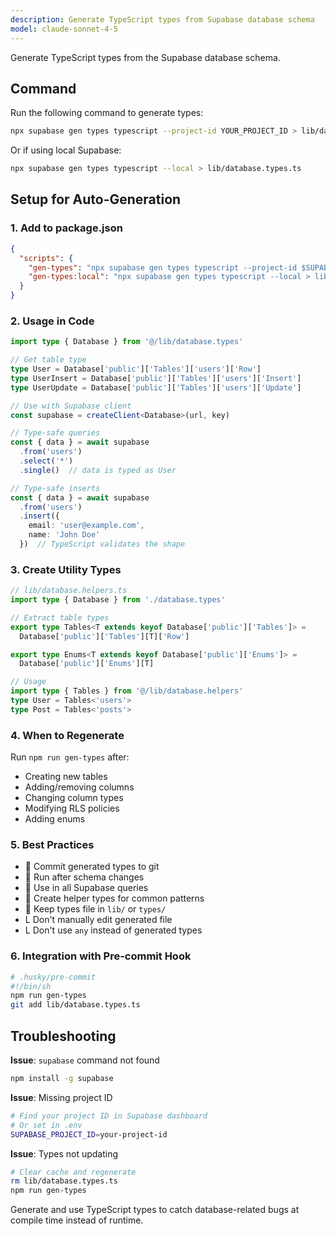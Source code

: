 ```yaml
---
description: Generate TypeScript types from Supabase database schema
model: claude-sonnet-4-5
---
```


Generate TypeScript types from the Supabase database schema.

## Command

Run the following command to generate types:

```bash
npx supabase gen types typescript --project-id YOUR_PROJECT_ID > lib/database.types.ts
```

Or if using local Supabase:

```bash
npx supabase gen types typescript --local > lib/database.types.ts
```

## Setup for Auto-Generation

### 1. **Add to package.json**

```json
{
  "scripts": {
    "gen-types": "npx supabase gen types typescript --project-id $SUPABASE_PROJECT_ID > lib/database.types.ts",
    "gen-types:local": "npx supabase gen types typescript --local > lib/database.types.ts"
  }
}
```

### 2. **Usage in Code**

```typescript
import type { Database } from '@/lib/database.types'

// Get table type
type User = Database['public']['Tables']['users']['Row']
type UserInsert = Database['public']['Tables']['users']['Insert']
type UserUpdate = Database['public']['Tables']['users']['Update']

// Use with Supabase client
const supabase = createClient<Database>(url, key)

// Type-safe queries
const { data } = await supabase
  .from('users')
  .select('*')
  .single()  // data is typed as User

// Type-safe inserts
const { data } = await supabase
  .from('users')
  .insert({
    email: 'user@example.com',
    name: 'John Doe'
  })  // TypeScript validates the shape
```

### 3. **Create Utility Types**

```typescript
// lib/database.helpers.ts
import type { Database } from './database.types'

// Extract table types
export type Tables<T extends keyof Database['public']['Tables']> =
  Database['public']['Tables'][T]['Row']

export type Enums<T extends keyof Database['public']['Enums']> =
  Database['public']['Enums'][T]

// Usage
import type { Tables } from '@/lib/database.helpers'
type User = Tables<'users'>
type Post = Tables<'posts'>
```

### 4. **When to Regenerate**

Run `npm run gen-types` after:
- Creating new tables
- Adding/removing columns
- Changing column types
- Modifying RLS policies
- Adding enums

### 5. **Best Practices**

-  Commit generated types to git
-  Run after schema changes
-  Use in all Supabase queries
-  Create helper types for common patterns
-  Keep types file in `lib/` or `types/`
- L Don't manually edit generated file
- L Don't use `any` instead of generated types

### 6. **Integration with Pre-commit Hook**

```bash
# .husky/pre-commit
#!/bin/sh
npm run gen-types
git add lib/database.types.ts
```

## Troubleshooting

**Issue**: `supabase` command not found
```bash
npm install -g supabase
```

**Issue**: Missing project ID
```bash
# Find your project ID in Supabase dashboard
# Or set in .env
SUPABASE_PROJECT_ID=your-project-id
```

**Issue**: Types not updating
```bash
# Clear cache and regenerate
rm lib/database.types.ts
npm run gen-types
```

Generate and use TypeScript types to catch database-related bugs at compile time instead of runtime.
